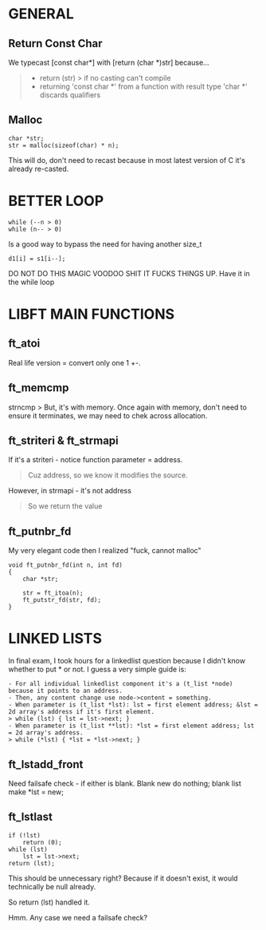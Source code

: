 # GENERAL
## Return Const Char
We typecast [const char*] with [return (char *)str] because...
> - return (str) > if no casting can't compile 
> - returning 'const char *' from a function with result type 'char *' discards qualifiers

## Malloc
```
char *str;
str = malloc(sizeof(char) * n);
```
This will do, don't need to recast because in most latest version of C it's already re-casted.

# BETTER LOOP

```
while (--n > 0)
while (n-- > 0)
```
Is a good way to bypass the need for having another size_t

```
d1[i] = s1[i--];
```
DO NOT DO THIS MAGIC VOODOO SHIT IT FUCKS THINGS UP. Have it in the while loop

# LIBFT MAIN FUNCTIONS
## ft_atoi

Real life version = convert only one 1 +-.

## ft_memcmp

strncmp > But, it's with memory. 
Once again with memory, don't need to ensure it terminates,
we may need to chek across allocation.

## ft_striteri & ft_strmapi

If it's a striteri - notice function parameter = address.
> Cuz address, so we know it modifies the source.

However, in strmapi - it's not address
> So we return the value

## ft_putnbr_fd
My very elegant code then I realized "fuck, cannot malloc"
```
void ft_putnbr_fd(int n, int fd)
{
	char *str;
	
	str = ft_itoa(n);
	ft_putstr_fd(str, fd);
}
```

# LINKED LISTS

In final exam, I took hours for a linkedlist question because I didn't know whether to put * or not. I guess a very simple guide is:
```
- For all individual linkedlist component it's a (t_list *node) because it points to an address.
- Then, any content change use node->content = something.
- When parameter is (t_list *lst): lst = first element address; &lst = 2d array's address if it's first element.
> while (lst) { lst = lst->next; }
- When parameter is (t_list **lst): *lst = first element address; lst = 2d array's address. 
> while (*lst) { *lst = *lst->next; }
```

## ft_lstadd_front
Need failsafe check - if either is blank. 
Blank new do nothing; blank list make *lst = new;

## ft_lstlast
```
if (!lst)
	return (0);
while (lst)
	lst = lst->next;
return (lst);
```
This should be unnecessary right? Because if it doesn't exist, it would technically be null already.

So return (lst) handled it.

Hmm. Any case we need a failsafe check?
